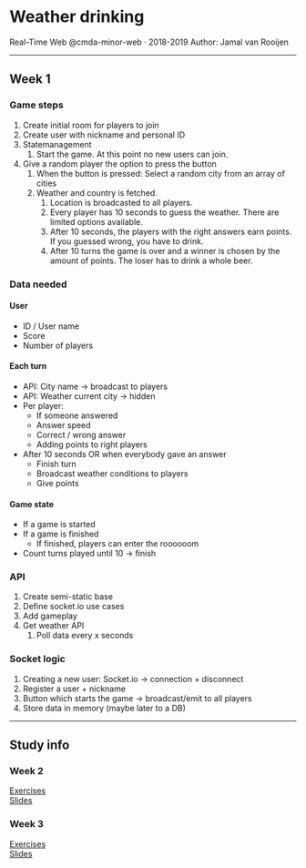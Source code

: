 # Weather drinking 
Real-Time Web @cmda-minor-web · 2018-2019
Author: Jamal van Rooijen

[rubric]: https://docs.google.com/spreadsheets/d/e/2PACX-1vSd1I4ma8R5mtVMyrbp6PA2qEInWiOialK9Fr2orD3afUBqOyvTg_JaQZ6-P4YGURI-eA7PoHT8TRge/pubhtml

--- 

## Week 1
### Game steps
1. Create initial room for players to join
2. Create user with nickname and personal ID
3. Statemanagement
   1. Start the game. At this point no new users can join.
4. Give a random player the option to press the button
   1. When the button is pressed: Select a random city from an array of cities
   2. Weather and country is fetched.
      1. Location is broadcasted to all players.
      2. Every player has 10 seconds to guess the weather. There are limited options available.
      3. After 10 seconds, the players with the right answers earn points. If you guessed wrong, you have to drink.
      4. After 10 turns the game is over and a winner is chosen by the amount of points. The loser has to drink a whole beer.

### Data needed
#### User
- ID / User name
- Score
- Number of players

#### Each turn
- API: City name -> broadcast to players
- API: Weather current city -> hidden
- Per player:
  - If someone answered
  - Answer speed
  - Correct / wrong answer
  - Adding points to right players
- After 10 seconds OR when everybody gave an answer
  - Finish turn
  - Broadcast weather conditions to players
  - Give points

#### Game state
- If a game is started
- If a game is finished
  - If finished, players can enter the roooooom
- Count turns played until 10 -> finish

### API
1. Create semi-static base
2. Define socket.io use cases
3. Add gameplay
4. Get weather API
   1. Poll data every x seconds

### Socket logic
1. Creating a new user: Socket.io -> connection + disconnect
2. Register a user + nickname
3. Button which starts the game -> broadcast/emit to all players
4. Store data in memory (maybe later to a DB)

---

## Study info
### Week 2
[Exercises](https://github.com/cmda-minor-web/real-time-web-1819/blob/master/week-2.md)    
[Slides](https://docs.google.com/presentation/d/1woKoY59D8Zcttna0FzfNjEtGtT8oXWi9b5LYlukRISM/edit?usp=sharing)

### Week 3
[Exercises](https://github.com/cmda-minor-web/real-time-web-1819/blob/master/week-3.md)  
[Slides](https://docs.google.com/presentation/d/1SHofRYg87bhdqhv7DQb_HZMbW7Iq1PtqxpdtZHMbMmk/edit?usp=sharing)